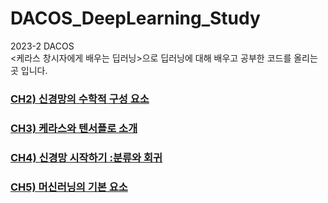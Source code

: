 # DACOS_DeepLearning_Study

2023-2 DACOS  
<케라스 창시자에게 배우는 딥러닝>으로 딥러닝에 대해 배우고 공부한 코드를 올리는 곳 입니다. 

### [CH2) 신경망의 수학적 구성 요소](https://github.com/chaehyounng/DACOS_DeepLearning_Study/blob/main/Code/CH2.ipynb)
   
### [CH3) 케라스와 텐서플로 소개](https://github.com/chaehyounng/DACOS_DeepLearning_Study/blob/main/Code/CH3.ipynb)  

### [CH4) 신경망 시작하기 :분류와 회귀](https://github.com/chaehyounng/DACOS_DeepLearning_Study/blob/main/Code/CH4.ipynb)

### [CH5) 머신러닝의 기본 요소](https://github.com/chaehyounng/DACOS_DeepLearning_Study/blob/main/Code/CH5.ipynb)

